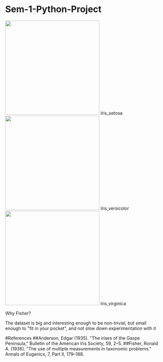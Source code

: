 # Sem-1-Python-Project

<img src="https://upload.wikimedia.org/wikipedia/commons/5/56/Kosaciec_szczecinkowaty_Iris_setosa.jpg" width="300">
Iris_setosa


<img src="https://upload.wikimedia.org/wikipedia/commons/4/41/Iris_versicolor_3.jpg" width="300">
Iris_versicolor


<img src="https://upload.wikimedia.org/wikipedia/commons/9/9f/Iris_virginica.jpg" width="300">
Iris_virginica




Why Fisher?

The dataset is big and interesting enough to be non-trivial, but small enough to "fit in your pocket", and not slow down experimentation with it



#References 
##Anderson, Edgar (1935). "The irises of the Gaspe Peninsula," Bulletin of the American Iris Society, 59, 2–5.
##Fisher, Ronald A. (1936). "The use of multiple measurements in taxonomic problems." Annals of Eugenics, 7, Part II, 179–188.
